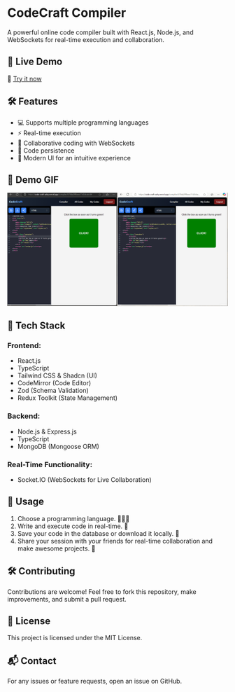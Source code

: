 # CodeCraft Compiler

A powerful online code compiler built with React.js, Node.js, and WebSockets for real-time execution and collaboration.

## 🚀 Live Demo

🔗 [Try it now](https://code-craft-ashy.vercel.app)

## 🛠 Features

- 💻 Supports multiple programming languages
- ⚡ Real-time execution
- 🤝 Collaborative coding with WebSockets
- 📄 Code persistence
- 🎨 Modern UI for an intuitive experience

## 🎥 Demo GIF

![Demo](assets/CodeCraftDemo.gif)

## 🔧 Tech Stack

### **Frontend:**

- React.js
- TypeScript
- Tailwind CSS & Shadcn (UI)
- CodeMirror (Code Editor)
- Zod (Schema Validation)
- Redux Toolkit (State Management)

### **Backend:**

- Node.js & Express.js
- TypeScript
- MongoDB (Mongoose ORM)

### **Real-Time Functionality:**

- Socket.IO (WebSockets for Live Collaboration)

## 📜 Usage

1. Choose a programming language. 👩🏻‍💻
2. Write and execute code in real-time. 🎨
3. Save your code in the database or download it locally. 💾
4. Share your session with your friends for real-time collaboration and make awesome projects. 🎉

## 🛠 Contributing

Contributions are welcome! Feel free to fork this repository, make improvements, and submit a pull request.

## 📜 License

This project is licensed under the MIT License.

## 📬 Contact

For any issues or feature requests, open an issue on GitHub.
